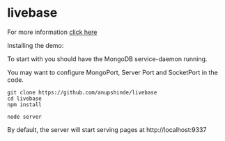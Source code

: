 livebase
========

For more information [click here](http://www.anupshinde.com/posts/livebase-realtime-webapps-angularjs/)

Installing the demo:


To start with you should have the MongoDB service-daemon running. 

You may want to configure MongoPort, Server Port and SocketPort in the code.

```
git clone https://github.com/anupshinde/livebase
cd livebase
npm install

node server
```

By default, the server will start serving pages at http://localhost:9337



